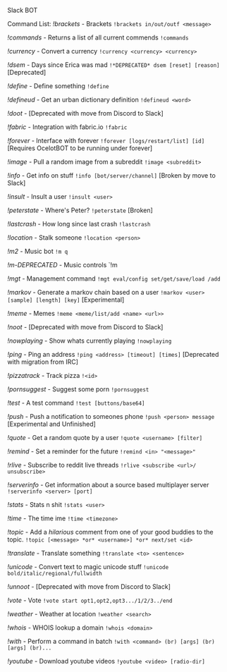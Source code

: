 Slack BOT

Command List:
*!brackets* - Brackets `!brackets in/out/outf <message>`

*!commands* - Returns a list of all current commends `!commands`

*!currency* - Convert a currency `!currency <currency> <currency>`

*!dsem* - Days since Erica was mad `!*DEPRECATED* dsem [reset] [reason]` [Deprecated]

*!define* - Define something `!define`

*!defineud* - Get an urban dictionary definition `!defineud <word>`

*!doot* - [Deprecated with move from Discord to Slack]

*!fabric* - Integration with fabric.io `!fabric`

*!forever* - Interface with forever `!forever [logs/restart/list] [id]` [Requires OcelotBOT to be running under forever]

*!image* - Pull a random image from a subreddit `!image <subreddit>`

*!info* - Get info on stuff `!info [bot/server/channel]` [Broken by move to Slack]

*!insult* - Insult a user `!insult <user>`

*!peterstate* - Where's Peter? `!peterstate` [Broken]

*!lastcrash* - How long since last crash `!lastcrash`

*!location* - Stalk someone `!location <person>`

*!m2* - Music bot `!m q`

*!m-DEPRECATED* - Music controls `!m



*!mgt* - Management command `!mgt eval/config set/get/save/load /add`

*!markov* - Generate a markov chain based on a user `!markov <user> [sample] [length] [key]` [Experimental]

*!meme* - Memes `!meme <meme/list/add <name> <url>>`

*!noot* - [Deprecated with move from Discord to Slack]

*!nowplaying* - Show whats currently playing `!nowplaying`

*!ping* - Ping an address `!ping <address> [timeout] [times]` [Deprecated with migration from IRC]

*!pizzatrack* - Track pizza `!<id>`

*!pornsuggest* - Suggest some porn `!pornsuggest`

*!test* - A test command `!test [buttons/base64]`

*!push* - Push a notification to someones phone `!push <person> message` [Experimental and Unfinished]

*!quote* - Get a random quote by a user `!quote <username> [filter]`

*!remind* - Set a reminder for the future `!remind <in> "<message>"`

*!rlive* - Subscribe to reddit live threads `!rlive <subscribe <url>/ unsubscribe>`

*!serverinfo* - Get information about a source based multiplayer server `!serverinfo <server> [port]`

*!stats* - Stats n shit `!stats <user>`

*!time* - The time ime `!time <timezone>`

*!topic* - Add a *hilarious* comment from one of your good buddies to the topic. `!topic [<message> *or* <username>] *or* next/set <id>`

*!translate* - Translate something `!translate <to> <sentence>`

*!unicode* - Convert text to magic unicode stuff `!unicode bold/italic/regional/fullwidth`

*!unnoot* - [Deprecated with move from Discord to Slack]

*!vote* - Vote `!vote start opt1,opt2,opt3.../1/2/3../end`

*!weather* - Weather at location `!weather <search>`

*!whois* - WHOIS lookup a domain `!whois <domain>`

*!with* - Perform a command in batch `!with <command> (br) [args] (br) [args] (br)...`

*!youtube* - Download youtube videos `!youtube <video> [radio-dir]`
